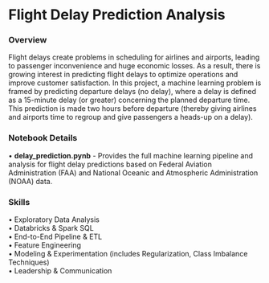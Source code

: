 <h1>Flight Delay Prediction Analysis</h1>

<h3>Overview</h3>

<p>Flight delays create problems in scheduling for airlines and airports, leading to passenger inconvenience and huge economic losses. As a result, there is growing interest in predicting flight delays to optimize operations and improve customer satisfaction. In this project, a machine learning problem is framed by predicting departure delays (no delay), where a delay is defined as a 15-minute delay (or greater) concerning the planned departure time. This prediction is made two hours before departure (thereby giving airlines and airports time to regroup and give passengers a heads-up on a delay).</p>

<h3>Notebook Details</h3>

<p>•	<b>delay_prediction.pynb</b> - Provides the full machine learning pipeline and analysis for flight delay predictions based on Federal Aviation Administration (FAA) and National Oceanic and Atmospheric Administration (NOAA) data.<br>


<h3>Skills</h3>

<p>•	Exploratory Data Analysis<br>
•	Databricks & Spark SQL<br>
•	End-to-End Pipeline & ETL<br>
•	Feature Engineering<br>
•	Modeling & Experimentation (includes Regularization, Class Imbalance Techniques)<br>
•	Leadership & Communication<p>
